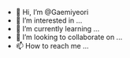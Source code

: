 - 👋 Hi, I’m @Gaemiyeori
- 👀 I’m interested in ...
- 🌱 I’m currently learning ...
- 💞️ I’m looking to collaborate on ...
- 📫 How to reach me ...

<!---
Gaemiyeori/Gaemiyeori is a ✨ special ✨ repository because its `README.md` (this file) appears on your GitHub profile.
You can click the Preview link to take a look at your changes.
--->
